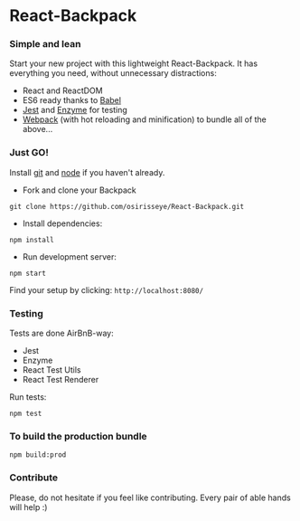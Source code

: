 # React-Backpack

### Simple and lean
Start your new project with this lightweight React-Backpack. It has everything you need, without unnecessary distractions:

* React and ReactDOM
* ES6 ready thanks to [Babel](https://babeljs.io/)
* [Jest](https://facebook.github.io/jest/docs/en/getting-started.html) and [Enzyme](http://airbnb.io/enzyme/index.html) for testing
* [Webpack](https://webpack.js.org/configuration/) (with hot reloading and minification) to bundle all of the above...

### Just GO!
Install [git](https://git-scm.com/) and [node](https://nodejs.org/en/) if you haven't already.
* Fork and clone your Backpack
```
git clone https://github.com/osirisseye/React-Backpack.git
```
* Install dependencies:

```
npm install
```

* Run development server:

```
npm start
```
Find your setup by clicking: `http://localhost:8080/`

### Testing
Tests are done AirBnB-way:
* Jest
* Enzyme
* React Test Utils
* React Test Renderer

Run tests:
```
npm test
```

### To build the production bundle
```
npm build:prod
```


### Contribute
Please, do not hesitate if you feel like contributing. Every pair of able hands will help :)
